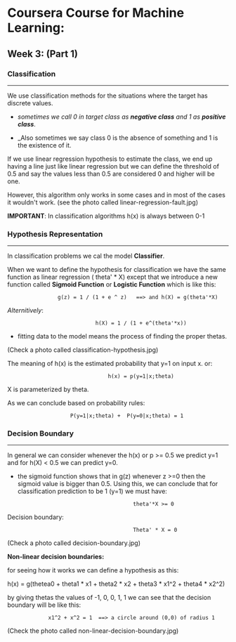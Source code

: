 # Coursera Course for Machine Learning:


## Week 3: (Part 1)

### Classification
---
We use classification methods for the situations where the target has discrete values.

* _sometimes we call 0 in target class as __negative class__ and 1 as __positive class___.

* _Also sometimes we say class 0 is the absence of something and 1 is the existence of it.

If we use linear regression hypothesis to estimate   the class, we end up having a line just like linear regression but we can define the threshold of 0.5 and say the values less than 0.5 are considered 0 and higher will be one.

However, this algorithm only works in some cases and in most of the cases it wouldn't work. (see the photo called linear-regression-fault.jpg)

__IMPORTANT__: In classification algorithms h(x) is always between 0-1

### Hypothesis Representation
---
In classification problems we cal the model __Classifier__.

When we want to define the hypothesis for classification we have the same function as linear regression ( theta' * X) except that we introduce a new function called __Sigmoid Function__ or __Logistic Function__ which is like this:
```
			    g(z) = 1 / (1 + e ^ z)   ==> and h(X) = g(theta'*X)
```

_Alternitively_:

								h(X) = 1 / (1 + e^(theta'*x))

* fitting data to the model means the process of finding the proper thetas.

(Check a photo called classification-hypothesis.jpg)

The meaning of h(x) is the estimated probability that y=1 on input x. or:
```
						    	h(x) = p(y=1|x;theta)
```

X is parameterized by theta.

As we can conclude based on probability rules:
```
					P(y=1|x;theta) +  P(y=0|x;theta) = 1
```
### Decision Boundary
---
In general we can consider whenever the h(x) or p >= 0.5 we predict y=1 and for h(X) < 0.5  we can predict y=0.
* the sigmoid function shows that in g(z) whenever z >=0 then the sigmoid value is bigger than 0.5. Using this, we can conclude that for  classification prediction to be 1 (y=1)  we must have:
```
										theta'*X >= 0
```
Decision boundary:
```
										Theta' * X = 0
```
(Check a photo called decision-boundary.jpg)

__Non-linear decision boundaries:__

for seeing how it works we can define a hypothesis as this:

h(x) = g(thetea0 + theta1 * x1 + theta2 * x2 + theta3 * x1^2 + theta4 * x2^2)

by giving thetas the values of  -1, 0, 0, 1, 1 we can see that the decision boundary will be like this:

                 x1^2 + x^2 = 1  ==> a circle around (0,0) of radius 1

(Check the photo called non-linear-decision-boundary.jpg)
